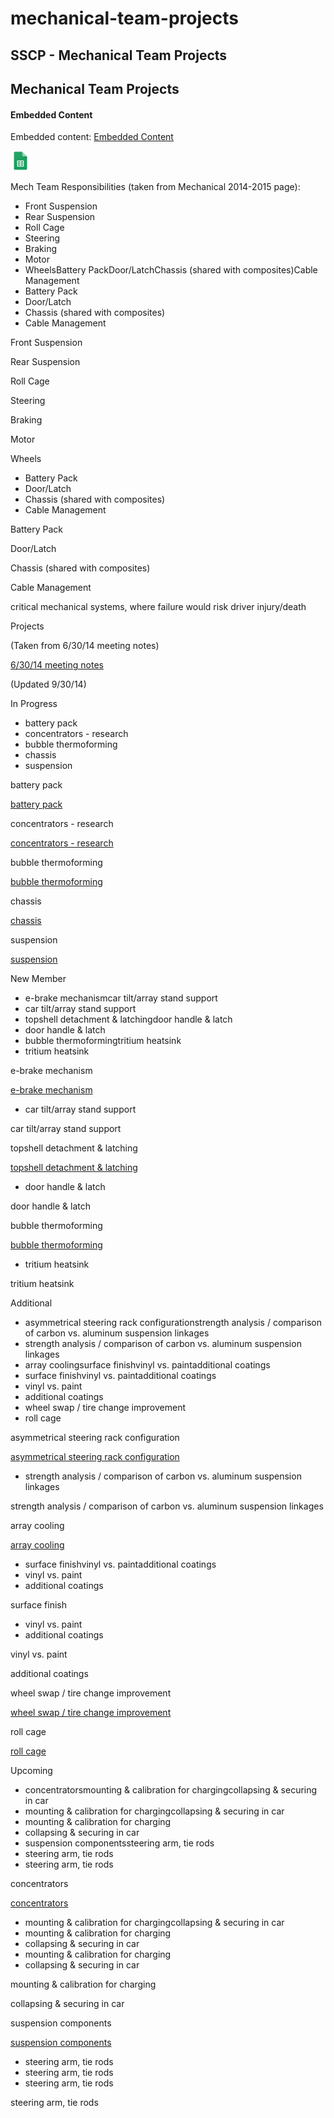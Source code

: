 # mechanical-team-projects

## SSCP - Mechanical Team Projects

## Mechanical Team Projects

#### Embedded Content

Embedded content: [Embedded Content](./)

![](../../../../../assets/sheets_32dp.png)

Mech Team Responsibilities (taken from Mechanical 2014-2015 page):

* Front Suspension
* Rear Suspension
* Roll Cage
* Steering
* Braking
* Motor
* WheelsBattery PackDoor/LatchChassis (shared with composites)Cable Management
* Battery Pack
* Door/Latch
* Chassis (shared with composites)
* Cable Management

Front Suspension

Rear Suspension

Roll Cage

Steering

Braking

Motor

Wheels

* Battery Pack
* Door/Latch
* Chassis (shared with composites)
* Cable Management

Battery Pack

Door/Latch

Chassis (shared with composites)

Cable Management

critical mechanical systems, where failure would risk driver injury/death

Projects

(Taken from 6/30/14 meeting notes)

[6/30/14 meeting notes](https://docs.google.com/document/d/1qAkzzXe9XFni_qUxqsi8TtaRtnodnbhJ-ehSvcdPvI0/edit)

(Updated 9/30/14)

&#x20;   In Progress             &#x20;

* battery pack
* concentrators - research
* bubble thermoforming
* chassis
* suspension

battery pack

[battery pack](../../../../../../stanford.edu/testduplicationsscp/home/sscp-2014-2015/mechanical-2014-2015/mechanical-team-projects/2014-2015-battery-pack-design/)

concentrators - research

[concentrators - research](../../../../../../stanford.edu/testduplicationsscp/home/sscp-2014-2015/array-2014-2015/concentrators/)

bubble thermoforming

[bubble thermoforming](../../../../../../stanford.edu/testduplicationsscp/home/sscp-2014-2015/mechanical-2014-2015/mechanical-team-projects/canopy-construction/)

chassis

[chassis](../../../../../../stanford.edu/testduplicationsscp/home/sscp-2014-2015/mechanical-2014-2015/mechanical-team-projects/2014-2015-chassis/)

suspension

[suspension](../../../../../../stanford.edu/testduplicationsscp/home/sscp-2014-2015/mechanical-2014-2015/mechanical-team-projects/sunwhale-2014-2015-suspension-design/)

&#x20;   New Member

* e-brake mechanismcar tilt/array stand support
* car tilt/array stand support
* topshell detachment & latchingdoor handle & latch
* door handle & latch
* bubble thermoformingtritium heatsink
* tritium heatsink

e-brake mechanism

[e-brake mechanism](../../../../../../stanford.edu/testduplicationsscp/home/sscp-2014-2015/mechanical-2014-2015/mechanical-team-projects/sunwhale-brake-system/)

* car tilt/array stand support

car tilt/array stand support

topshell detachment & latching

[topshell detachment & latching](../../../../../../stanford.edu/testduplicationsscp/home/sscp-2014-2015/mechanical-2014-2015/mechanical-team-projects/topshell-latching-and-alignment/)

* door handle & latch

door handle & latch

bubble thermoforming

[bubble thermoforming](../../../../../../stanford.edu/testduplicationsscp/home/sscp-2014-2015/mechanical-2014-2015/mechanical-team-projects/canopy-construction/)

* tritium heatsink

tritium heatsink

&#x20;   Additional

* asymmetrical steering rack configurationstrength analysis / comparison of carbon vs. aluminum suspension linkages
* strength analysis / comparison of carbon vs. aluminum suspension linkages
* array coolingsurface finishvinyl vs. paintadditional coatings
* surface finishvinyl vs. paintadditional coatings
* vinyl vs. paint
* additional coatings
* wheel swap / tire change improvement
* roll cage

asymmetrical steering rack configuration

[asymmetrical steering rack configuration](../../../../../../stanford.edu/testduplicationsscp/home/sscp-2014-2015/mechanical-2014-2015/mechanical-team-projects/sunwhale-steering-rack/)

* strength analysis / comparison of carbon vs. aluminum suspension linkages

strength analysis / comparison of carbon vs. aluminum suspension linkages

array cooling

[array cooling](../../../../../../stanford.edu/testduplicationsscp/home/sscp-2014-2015/array-2014-2015/array-cooling/)

* surface finishvinyl vs. paintadditional coatings
* vinyl vs. paint
* additional coatings

surface finish

* vinyl vs. paint
* additional coatings

vinyl vs. paint

additional coatings

wheel swap / tire change improvement

[wheel swap / tire change improvement](../../../../../../stanford.edu/testduplicationsscp/home/sscp-2014-2015/mechanical-2014-2015/mechanical-team-projects/wheel-rapid-swap-torque-methods/)

roll cage

[roll cage](../../../../../../stanford.edu/testduplicationsscp/home/sscp-2014-2015/mechanical-2014-2015/mechanical-team-projects/sunwhale-2014-2015-roll-cage/)

&#x20;   Upcoming

* concentratorsmounting & calibration for chargingcollapsing & securing in car
* mounting & calibration for chargingcollapsing & securing in car
* mounting & calibration for charging
* collapsing & securing in car
* suspension componentssteering arm, tie rods
* steering arm, tie rods
* steering arm, tie rods

concentrators

[concentrators](../../../../../../stanford.edu/testduplicationsscp/home/sscp-2014-2015/array-2014-2015/concentrators/)

* mounting & calibration for chargingcollapsing & securing in car
* mounting & calibration for charging
* collapsing & securing in car
* mounting & calibration for charging
* collapsing & securing in car

mounting & calibration for charging

collapsing & securing in car

suspension components

[suspension components](../../../../../../stanford.edu/testduplicationsscp/home/sscp-2014-2015/mechanical-2014-2015/mechanical-team-projects/sunwhale-2014-2015-suspension-design/)

* steering arm, tie rods
* steering arm, tie rods
* steering arm, tie rods

steering arm, tie rods
